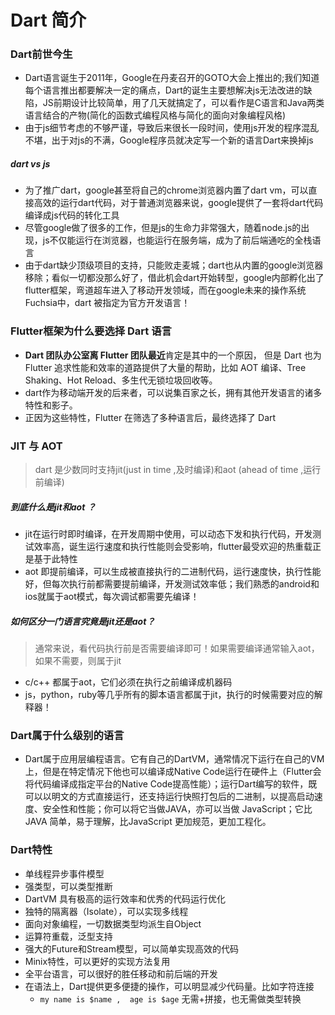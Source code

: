 # Dart 简介

### Dart前世今生
* Dart语言诞生于2011年，Google在丹麦召开的GOTO大会上推出的;我们知道每个语言推出都要解决一定的痛点，Dart的诞生主要想解决js无法改进的缺陷，JS前期设计比较简单，用了几天就搞定了，可以看作是C语言和Java两类语言结合的产物(简化的函数式编程风格与简化的面向对象编程风格)
* 由于js细节考虑的不够严谨，导致后来很长一段时间，使用js开发的程序混乱不堪，出于对js的不满，Google程序员就决定写一个新的语言Dart来换掉js

##### dart vs js
* 为了推广dart，google甚至将自己的chrome浏览器内置了dart vm，可以直接高效的运行dart代码，对于普通浏览器来说，google提供了一套将dart代码编译成js代码的转化工具
* 尽管google做了很多的工作，但是js的生命力非常强大，随着node.js的出现，js不仅能运行在浏览器，也能运行在服务端，成为了前后端通吃的全栈语言
* 由于dart缺少顶级项目的支持，只能败走麦城；dart也从内置的google浏览器移除；看似一切都没那么好了，借此机会dart开始转型，google内部孵化出了flutter框架，弯道超车进入了移动开发领域，而在google未来的操作系统Fuchsia中，dart 被指定为官方开发语言！

### Flutter框架为什么要选择 Dart 语言
* **Dart 团队办公室离 Flutter 团队最近**肯定是其中的一个原因， 但是 Dart 也为 Flutter 追求性能和效率的道路提供了大量的帮助，比如 AOT 编译、Tree Shaking、Hot Reload、多生代无锁垃圾回收等。
* dart作为移动端开发的后来者，可以说集百家之长，拥有其他开发语言的诸多特性和影子。
* 正因为这些特性，Flutter 在筛选了多种语言后，最终选择了 Dart

### JIT 与 AOT 
> dart 是少数同时支持jit(just in time ,及时编译)和aot (ahead of time ,运行前编译)


#####  到底什么是jit和aot ？

* jit在运行时即时编译，在开发周期中使用，可以动态下发和执行代码，开发测试效率高，诞生运行速度和执行性能则会受影响，flutter最受欢迎的热重载正是基于此特性
* aot 即提前编译，可以生成被直接执行的二进制代码，运行速度快，执行性能好，但每次执行前都需要提前编译，开发测试效率低；我们熟悉的android和ios就属于aot模式，每次调试都需要先编译！

##### 如何区分一门语言究竟是jit还是aot？
> 通常来说，看代码执行前是否需要编译即可！如果需要编译通常输入aot，如果不需要，则属于jit

* c/c++ 都属于aot，它们必须在执行之前编译成机器码
* js，python，ruby等几乎所有的脚本语言都属于jit，执行的时候需要对应的解释器！


### Dart属于什么级别的语言
* Dart属于应用层编程语言。它有自己的DartVM，通常情况下运行在自己的VM上，但是在特定情况下他也可以编译成Native Code运行在硬件上（Flutter会将代码编译成指定平台的Native Code提高性能）；运行Dart编写的软件，既可以以明文的方式直接运行，还支持运行快照打包后的二进制，以提高启动速度、安全性和性能；你可以将它当做JAVA，亦可以当做 JavaScript；它比 JAVA 简单，易于理解，比JavaScript 更加规范，更加工程化。

### Dart特性
* 单线程异步事件模型
* 强类型，可以类型推断
* DartVM 具有极高的运行效率和优秀的代码运行优化
* 独特的隔离器（Isolate），可以实现多线程
* 面向对象编程，一切数据类型均派生自Object
* 运算符重载，泛型支持
* 强大的Future和Stream模型，可以简单实现高效的代码
* Minix特性，可以更好的实现方法复用
* 全平台语言，可以很好的胜任移动和前后端的开发
* 在语法上，Dart提供更多便捷的操作，可以明显减少代码量。比如字符连接
    *  `my name is $name ,  age is $age` 无需+拼接，也无需做类型转换




